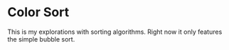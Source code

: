 # Color Sort

This is my explorations with sorting algorithms. Right now it only features the simple bubble sort. 

